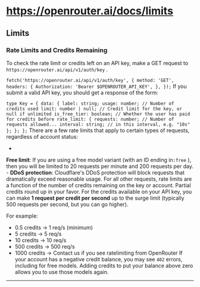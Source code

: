 # https://openrouter.ai/docs/limits

<!--
URL: https://openrouter.ai/docs/limits
title: Limits | OpenRouter
url: https://openrouter.ai
hostname: openrouter.ai
description: Set limits on model usage
sitename: OpenRouter
date: 2023-01-01
categories: []
tags: []
image: https://openrouter.ai/dynamic-og?pathname=docs%2Flimits&title=Limits&description=Set+limits+on+model+usage
filedate: 2024-12-14
-->

## Limits

### Rate Limits and Credits Remaining

To check the rate limit or credits left on an API key, make a GET request to `https://openrouter.ai/api/v1/auth/key`
.

`fetch('https://openrouter.ai/api/v1/auth/key', { method: 'GET', headers: { Authorization: 'Bearer $OPENROUTER_API_KEY', }, });`
If you submit a valid API key, you should get a response of the form:

`type Key = { data: { label: string; usage: number; // Number of credits used limit: number | null; // Credit limit for the key, or null if unlimited is_free_tier: boolean; // Whether the user has paid for credits before rate_limit: { requests: number; // Number of requests allowed... interval: string; // in this interval, e.g. "10s" }; }; };`
There are a few rate limits that apply to certain types of requests, regardless of account status:

-
**Free limit**: If you are using a free model variant (with an ID ending in`:free`
), then you will be limited to 20 requests per minute and 200 requests per day. -
**DDoS protection**: Cloudflare's DDoS protection will block requests that dramatically exceed reasonable usage.
For all other requests, rate limits are a function of the number of credits remaining on the key or account. Partial credits round up in your favor. For the credits available on your API key, you can make **1 request per credit per second** up to the surge limit (typically 500 requests per second, but you can go higher).

For example:

- 0.5 credits → 1 req/s (minimum)
- 5 credits → 5 req/s
- 10 credits → 10 req/s
- 500 credits → 500 req/s
- 1000 credits → Contact us if you see ratelimiting from OpenRouter
If your account has a negative credit balance, you may see `402`
errors, including for free models. Adding credits to put your balance above zero allows you to use those models again.

---